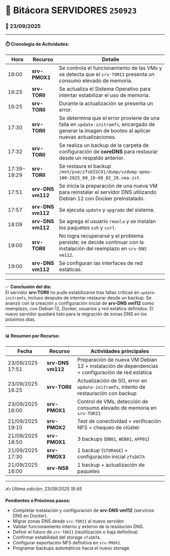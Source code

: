 # 📘 Bitácora SERVIDORES `250923`

### 📅 23/09/2025

---

#### ⏱️ Cronología de Actividades:

| Hora   | Recurso       | Detalle |
| ------ | ------------- | ------- |
| 16:00  | **srv-PMOX1** | Se controla el funcionamiento de las VMs y se detecta que el `srv-TORII` presenta un consumo elevado de memoria. |
| 16:25  | **srv-TORII** | Se actualiza el Sistema Operativo para intentar estabilizar el uso de memoria. |
| 16:25  | **srv-TORII** | Durante la actualización se presenta un error. |
| 17:30  | **srv-TORII** | Se determina que el error proviene de una falla en `update-initramfs`, encargado de generar la imagen de booteo al aplicar nuevas actualizaciones. |
| 17:32  | **srv-TORII** | Se realiza un backup de la carpeta de configuración de **coreDNS** para restaurar desde un respaldo anterior. |
| 17:39-18:29 | **srv-TORII** | Se restaura el backup `/mnt/pve/zfsDISCO1/dump/vzdump-qemu-100-2025_09_18-08_02_28.vma.zst`. |
| 17:51  | **srv-DNS vm112** | Se inicia la preparación de una nueva VM para reinstalar el servidor DNS utilizando Debian 12 con Docker preinstalado. |
| 17:57  | **srv-DNS vm112** | Se ejecuta `update` y `upgrade` del sistema. |
| 18:09  | **srv-DNS vm112** | Se agrega el usuario `rmonla` y se instalan los paquetes `ssh` y `curl`. |
| 19:00  | **srv-TORII** | No logra recuperarse y el problema persiste; se decide continuar con la instalación del reemplazo en `srv-DNS vm112`. |
| 19:00  | **srv-DNS vm112** | Se configuran las interfaces de red estáticas. |

---

✅ **Conclusión del día:**  
El servidor **srv-TORII** no pudo estabilizarse tras fallas críticas en `update-initramfs`, incluso después de intentar restaurar desde un backup. Se avanzó con la creación y configuración inicial de **srv-DNS vm112** como reemplazo, con Debian 12, Docker, usuarios y red estática definidos. El nuevo servidor quedará listo para la migración de zonas DNS en los próximos días.

---

#### 📊 Resumen por Recurso:

| Fecha            | Recurso       | Actividades principales |
| ---------------- | ------------- | ----------------------- |
| 23/09/2025 17:51 | **srv-DNS vm112** | Preparación de nueva VM Debian 12 + instalación de dependencias + configuración de red estática |
| 23/09/2025 16:25 | **srv-TORII** | Actualización de SO, error en `update-initramfs`, intento de restauración con backup |
| 23/09/2025 16:00 | **srv-PMOX1** | Control de VMs, detección de consumo elevado de memoria en `srv-TORII` |
| 21/09/2025 19:10 | **srv-PMOX2** | Test de conectividad + verificación NFS + chequeo de clúster |
| 21/09/2025 18:50 | **srv-PMOX1** | 3 backups (`DB01`, `WEB01`, `APP01`) |
| 21/09/2025 17:30 | **srv-PMOX3** | 1 backup (`STORAGE`) + configuración inicial `zfsDATA` |
| 21/09/2025 16:00 | **srv-NS8**   | 1 backup + actualización de paquetes |

---

✍️ *Última edición: 23/09/2025 19:45*  

**Pendientes o Próximos pasos:**
* Completar instalación y configuración de **srv-DNS vm112** (servicios DNS en Docker).  
* Migrar zonas DNS desde `srv-TORII` al nuevo servidor.  
* Validar funcionamiento interno y externo de la resolución DNS.  
* Definir el futuro de `srv-TORII` (reutilización o baja definitiva).  
* Confirmar estabilidad del storage `zfsDATA`.  
* Configurar exportación NFS definitiva en `srv-PMOX3`.  
* Programar backups automáticos hacia el nuevo storage.  

